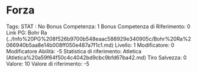 # Forza

Tags: STAT
: No
Bonus Competenza: 1
Bonus Competenza di Riferimento: 0
Link PG: Bohr Ra (../Info%20PG%208f526b9700b548eaac588929e340905c/Bohr%20Ra%2066940b5aa8e14b008ff050e487a7f1c1.md)
Livello: 1
Modificatore: 0
Modificatore  Abilità: -5
Statistica di riferimento: Atletica (Atletica%20a59f64f50c4c4042bd9cbc9bfd67ba42.md)
Tiro Salvezza: 0
Valore: 10
Valore di riferimento: -5